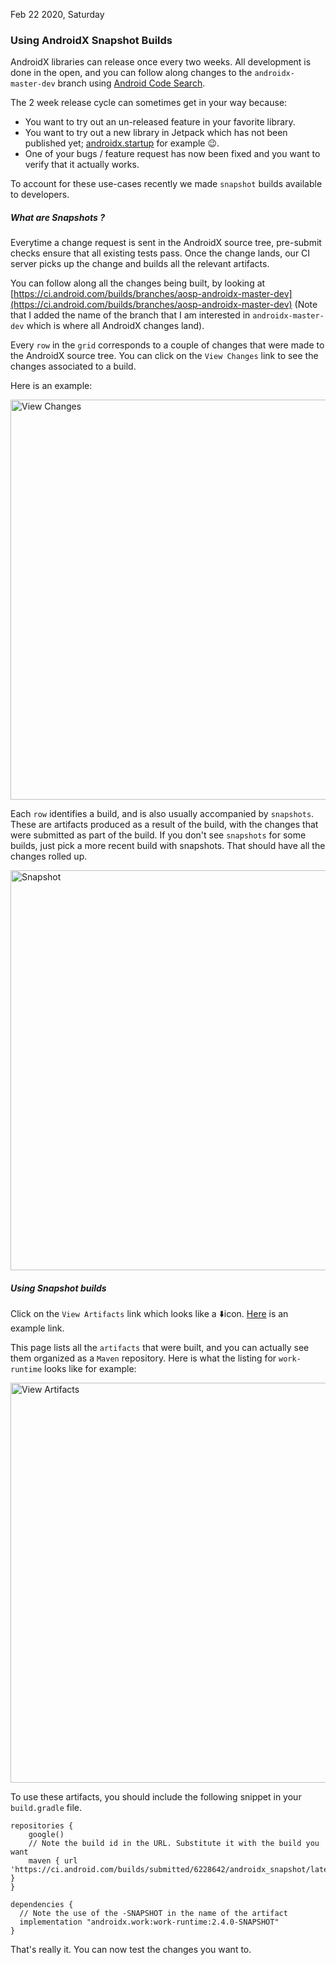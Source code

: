 Feb 22 2020, Saturday

### Using AndroidX Snapshot Builds

AndroidX libraries can release once every two weeks. All development is done in the open, and you can follow along changes to the `androidx-master-dev` branch using [Android Code Search](https://cs.android.com/androidx/platform/frameworks/support).

The 2 week release cycle can sometimes get in your way because:
* You want to try out an un-released feature in your favorite library.
* You want to try out a new library in Jetpack which has not been published yet; [androidx.startup](https://cs.android.com/androidx/platform/frameworks/support/+/androidx-master-dev:startup/) for example 😉. 
* One of your bugs / feature request has now been fixed and you want to verify that it actually works.

To account for these use-cases recently we made `snapshot` builds available to developers. 

##### What are Snapshots ?

Everytime a change request is sent in the AndroidX source tree, pre-submit checks ensure that all existing tests pass. Once the change lands, our CI server picks up the change and builds all the relevant artifacts. 

You can follow along all the changes being built, by looking at [https://ci.android.com/builds/branches/aosp-androidx-master-dev](https://ci.android.com/builds/branches/aosp-androidx-master-dev) (Note that I added the name of the branch that I am interested in `androidx-master-dev` which is where all AndroidX changes land). 

Every `row` in the `grid` corresponds to a couple of changes that were made to the AndroidX source tree. You can click on the `View Changes` link to see the changes associated to a build.

Here is an example:

<p>
  <img src="/assets/images/androidx_ci_changes.png" alt="View Changes" title="View Changes" width="640px" />
</p>

Each `row` identifies a build, and is also usually accompanied by `snapshots`. These are artifacts produced as a result of the build, with the changes that were submitted as part of the build. If you don't see `snapshots` for some builds, just pick a more recent build with snapshots. That should have all the changes rolled up. 

<p>
  <img src="/assets/images/androidx_snapshot.png" alt="Snapshot" title="Snapshot" width="640px" />
</p>

##### Using Snapshot builds

Click on the `View Artifacts` link which looks like a ⬇️icon. [Here](https://ci.android.com/builds/submitted/6228642/androidx_snapshot/latest) is an example link. 

This page lists all the `artifacts` that were built, and you can actually see them organized as a `Maven` repository. Here is what the listing for `work-runtime` looks like for example:

<p>
  <img src="/assets/images/androidx_view_artifacts.png" alt="View Artifacts" title="View Artifacts" width="640px" />
</p>

To use these artifacts, you should include the following snippet in your `build.gradle` file. 

```
repositories {
    google()
    // Note the build id in the URL. Substitute it with the build you want
    maven { url 'https://ci.android.com/builds/submitted/6228642/androidx_snapshot/latest/repository/' }
}

dependencies {
  // Note the use of the -SNAPSHOT in the name of the artifact
  implementation "androidx.work:work-runtime:2.4.0-SNAPSHOT"
}
```

That's really it. You can now test the changes you want to.

